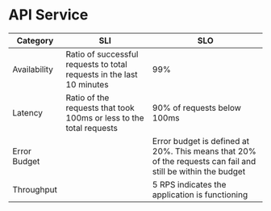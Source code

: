 # API Service

| Category     | SLI | SLO                                                                                                         |
|--------------|-----|-------------------------------------------------------------------------------------------------------------|
| Availability | Ratio of successful requests to total requests in the last 10 minutes    | 99%                                    |
| Latency      | Ratio of the requests that took 100ms or less to the total requests      | 90% of requests below 100ms            |
| Error Budget |     | Error budget is defined at 20%. This means that 20% of the requests can fail and still be within the budget |
| Throughput   |     | 5 RPS indicates the application is functioning                                                              |
